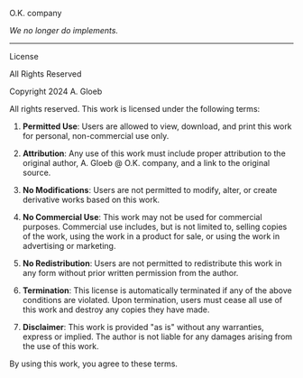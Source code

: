 O.K. company

_We no longer do implements._
_ _ _ _ _

License

All Rights Reserved

Copyright 2024 A. Gloeb

All rights reserved. This work is licensed under the following terms:

1. **Permitted Use**: Users are allowed to view, download, and print this work for personal, non-commercial use only.

2. **Attribution**: Any use of this work must include proper attribution to the original author, A. Gloeb @ O.K. company, and a link to the original source.

3. **No Modifications**: Users are not permitted to modify, alter, or create derivative works based on this work.

4. **No Commercial Use**: This work may not be used for commercial purposes. Commercial use includes, but is not limited to, selling copies of the work, using the work in a product for sale, or using the work in advertising or marketing.

5. **No Redistribution**: Users are not permitted to redistribute this work in any form without prior written permission from the author.

6. **Termination**: This license is automatically terminated if any of the above conditions are violated. Upon termination, users must cease all use of this work and destroy any copies they have made.

7. **Disclaimer**: This work is provided "as is" without any warranties, express or implied. The author is not liable for any damages arising from the use of this work.

By using this work, you agree to these terms.
